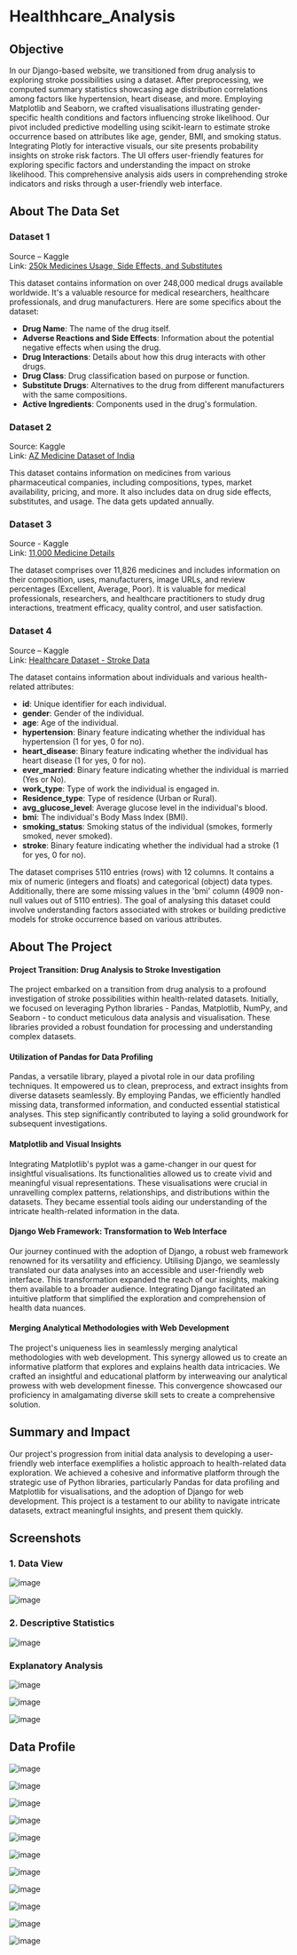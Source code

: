 # Healthhcare_Analysis

## Objective

In our Django-based website, we transitioned from drug analysis to exploring stroke possibilities using a dataset. After preprocessing, we computed summary statistics showcasing age distribution correlations among factors like hypertension, heart disease, and more. Employing Matplotlib and Seaborn, we crafted visualisations illustrating gender-specific health conditions and factors influencing stroke likelihood. Our pivot included predictive modelling using scikit-learn to estimate stroke occurrence based on attributes like age, gender, BMI, and smoking status. Integrating Plotly for interactive visuals, our site presents probability insights on stroke risk factors. The UI offers user-friendly features for exploring specific factors and understanding the impact on stroke likelihood. This comprehensive analysis aids users in comprehending stroke indicators and risks through a user-friendly web interface.

## About The Data Set

### Dataset 1

Source – Kaggle  
Link: [250k Medicines Usage, Side Effects, and Substitutes](https://www.kaggle.com/datasets/shudhanshusingh/250k-medicines-usage-side-effects-and-substitutes?rvi=1)

This dataset contains information on over 248,000 medical drugs available worldwide. It's a valuable resource for medical researchers, healthcare professionals, and drug manufacturers. Here are some specifics about the dataset:

- **Drug Name**: The name of the drug itself.
- **Adverse Reactions and Side Effects**: Information about the potential negative effects when using the drug.
- **Drug Interactions**: Details about how this drug interacts with other drugs.
- **Drug Class**: Drug classification based on purpose or function.
- **Substitute Drugs**: Alternatives to the drug from different manufacturers with the same compositions.
- **Active Ingredients**: Components used in the drug's formulation.

### Dataset 2

Source: Kaggle  
Link: [AZ Medicine Dataset of India](https://www.kaggle.com/datasets/shudhanshusingh/az-medicine-dataset-of-india)

This dataset contains information on medicines from various pharmaceutical companies, including compositions, types, market availability, pricing, and more. It also includes data on drug side effects, substitutes, and usage. The data gets updated annually.

### Dataset 3

Source - Kaggle  
Link: [11,000 Medicine Details](https://www.kaggle.com/datasets/singhnavjot2062001/11000-medicine-details?rvi=1)

The dataset comprises over 11,826 medicines and includes information on their composition, uses, manufacturers, image URLs, and review percentages (Excellent, Average, Poor). It is valuable for medical professionals, researchers, and healthcare practitioners to study drug interactions, treatment efficacy, quality control, and user satisfaction.

### Dataset 4

Source – Kaggle  
Link: [Healthcare Dataset - Stroke Data](https://www.kaggle.com/code/rishabh057/healthcare-dataset-stroke-data/input)

The dataset contains information about individuals and various health-related attributes:

- **id**: Unique identifier for each individual.
- **gender**: Gender of the individual.
- **age**: Age of the individual.
- **hypertension**: Binary feature indicating whether the individual has hypertension (1 for yes, 0 for no).
- **heart_disease**: Binary feature indicating whether the individual has heart disease (1 for yes, 0 for no).
- **ever_married**: Binary feature indicating whether the individual is married (Yes or No).
- **work_type**: Type of work the individual is engaged in.
- **Residence_type**: Type of residence (Urban or Rural).
- **avg_glucose_level**: Average glucose level in the individual's blood.
- **bmi**: The individual's Body Mass Index (BMI).
- **smoking_status**: Smoking status of the individual (smokes, formerly smoked, never smoked).
- **stroke**: Binary feature indicating whether the individual had a stroke (1 for yes, 0 for no).

The dataset comprises 5110 entries (rows) with 12 columns. It contains a mix of numeric (integers and floats) and categorical (object) data types. Additionally, there are some missing values in the 'bmi' column (4909 non-null values out of 5110 entries). The goal of analysing this dataset could involve understanding factors associated with strokes or building predictive models for stroke occurrence based on various attributes.

## About The Project

#### Project Transition: Drug Analysis to Stroke Investigation

The project embarked on a transition from drug analysis to a profound investigation of stroke possibilities within health-related datasets. Initially, we focused on leveraging Python libraries - Pandas, Matplotlib, NumPy, and Seaborn - to conduct meticulous data analysis and visualisation. These libraries provided a robust foundation for processing and understanding complex datasets. 

#### Utilization of Pandas for Data Profiling

Pandas, a versatile library, played a pivotal role in our data profiling techniques. It empowered us to clean, preprocess, and extract insights from diverse datasets seamlessly. By employing Pandas, we efficiently handled missing data, transformed information, and conducted essential statistical analyses. This step significantly contributed to laying a solid groundwork for subsequent investigations.

#### Matplotlib and Visual Insights

Integrating Matplotlib's pyplot was a game-changer in our quest for insightful visualisations. Its functionalities allowed us to create vivid and meaningful visual representations. These visualisations were crucial in unravelling complex patterns, relationships, and distributions within the datasets. They became essential tools aiding our understanding of the intricate health-related information in the data.

#### Django Web Framework: Transformation to Web Interface

Our journey continued with the adoption of Django, a robust web framework renowned for its versatility and efficiency. Utilising Django, we seamlessly translated our data analyses into an accessible and user-friendly web interface. This transformation expanded the reach of our insights, making them available to a broader audience. Integrating Django facilitated an intuitive platform that simplified the exploration and comprehension of health data nuances.

#### Merging Analytical Methodologies with Web Development

The project's uniqueness lies in seamlessly merging analytical methodologies with web development. This synergy allowed us to create an informative platform that explores and explains health data intricacies. We crafted an insightful and educational platform by interweaving our analytical prowess with web development finesse. This convergence showcased our proficiency in amalgamating diverse skill sets to create a comprehensive solution.

## Summary and Impact

Our project's progression from initial data analysis to developing a user-friendly web interface exemplifies a holistic approach to health-related data exploration. We achieved a cohesive and informative platform through the strategic use of Python libraries, particularly Pandas for data profiling and Matplotlib for visualisations, and the adoption of Django for web development. This project is a testament to our ability to navigate intricate datasets, extract meaningful insights, and present them quickly.

## Screenshots

### 1. Data View
![image](https://github.com/mathewsjoe/Healthhcare_Analysis/assets/118895154/b4130021-540c-457c-a672-d8648349197d)

![image](https://github.com/mathewsjoe/Healthhcare_Analysis/assets/118895154/2df35ed5-0a2f-4cca-a704-03f80352fce3)


### 2. Descriptive Statistics
![image](https://github.com/mathewsjoe/Healthhcare_Analysis/assets/118895154/5b9b2ed7-34ee-496d-a4e5-152a10b1d982)


### Explanatory Analysis
![image](https://github.com/mathewsjoe/Healthhcare_Analysis/assets/118895154/89a28d67-5674-4553-a2ba-a11e6a1b8f42)

![image](https://github.com/mathewsjoe/Healthhcare_Analysis/assets/118895154/ee63a158-9ced-4ec8-97b8-77423fca5c55)

![image](https://github.com/mathewsjoe/Healthhcare_Analysis/assets/118895154/2c989d13-d3bb-4f3a-a781-762d5f4800aa)



## Data Profile

![image](https://github.com/mathewsjoe/Healthhcare_Analysis/assets/118895154/a7814833-28cb-405c-8393-499059ba5430)

![image](https://github.com/mathewsjoe/Healthhcare_Analysis/assets/118895154/098e8358-7cf5-4962-ba4b-2da22fde5541)

![image](https://github.com/mathewsjoe/Healthhcare_Analysis/assets/118895154/2e4bf8ac-dbd5-4cce-a72d-80e43464d731)

![image](https://github.com/mathewsjoe/Healthhcare_Analysis/assets/118895154/063d958a-6bdf-460c-9d3b-babbd2d619d2)

![image](https://github.com/mathewsjoe/Healthhcare_Analysis/assets/118895154/e14c48eb-2737-4b04-8ba1-61f896c301c7)

![image](https://github.com/mathewsjoe/Healthhcare_Analysis/assets/118895154/154bdd81-6f65-43d8-a61a-e874bb1236bf)

![image](https://github.com/mathewsjoe/Healthhcare_Analysis/assets/118895154/4f490c89-3478-4715-a2a6-22edd7469232)

![image](https://github.com/mathewsjoe/Healthhcare_Analysis/assets/118895154/b4a9fe30-288e-491e-afaf-441249b1785e)

![image](https://github.com/mathewsjoe/Healthhcare_Analysis/assets/118895154/b0814ff9-7007-4b57-96ba-9d4ec2a47ffb)

![image](https://github.com/mathewsjoe/Healthhcare_Analysis/assets/118895154/e377fd36-4b6d-432c-9b63-cb671e421466)

![image](https://github.com/mathewsjoe/Healthhcare_Analysis/assets/118895154/62ff74ee-a458-4f8f-9b29-30e3996ae871)
